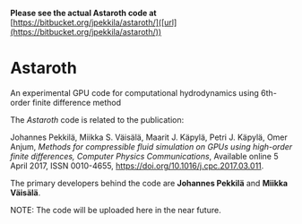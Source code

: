 **Please see the actual Astaroth code at** [https://bitbucket.org/jpekkila/astaroth/]([url](https://bitbucket.org/jpekkila/astaroth/))  

# Astaroth
An experimental GPU code for computational hydrodynamics using 6th-order finite difference method

The *Astaroth* code is related to the publication: 

Johannes Pekkilä, Miikka S. Väisälä, Maarit J. Käpylä, Petri J. Käpylä, Omer Anjum, *Methods for compressible fluid simulation on GPUs using high-order finite differences, Computer Physics Communications*, Available online 5 April 2017, ISSN 0010-4655, https://doi.org/10.1016/j.cpc.2017.03.011.

The primary developers behind the code are **Johannes Pekkilä** and **Miikka Väisälä**.

NOTE: The code will be uploaded here in the near future. 
